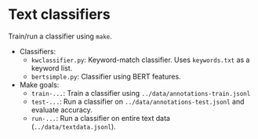 # Text classifiers

Train/run a classifier using `make`.

- Classifiers:
  - `kwclassifier.py`: Keyword-match classifier.  Uses `keywords.txt` as a keyword list.
  - `bertsimple.py`: Classifier using BERT features.
- Make goals:
  - `train-...`: Train a classifier using `../data/annotations-train.jsonl`
  - `test-...`: Run a classifier on `../data/annotations-test.jsonl` and evaluate accuracy.
  - `run-...`: Run a classifier on entire text data (`../data/textdata.jsonl`).

